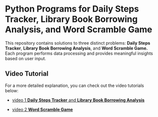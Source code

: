 # Python Programs for Daily Steps Tracker, Library Book Borrowing Analysis, and Word Scramble Game
This repository contains solutions to three distinct problems: **Daily Steps Tracker**, **Library Book Borrowing Analysis**, and **Word Scramble Game.** Each program performs data processing and provides meaningful insights based on user input.

## Video Tutorial
For a more detailed explanation, you can check out the video tutorials below:
- [video 1 **Daily Steps Tracker** and **Library Book Borrowing Analysis**]()
* [video 2 **Word Scramble Game**]()
